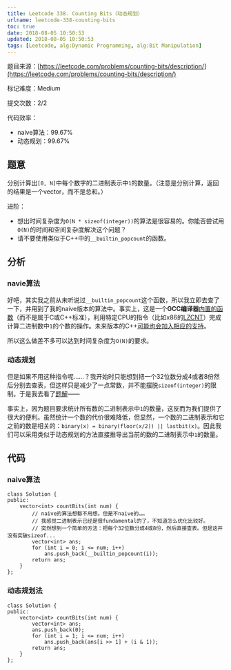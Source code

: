 ```yaml
---
title: Leetcode 338. Counting Bits（动态规划）
urlname: leetcode-338-counting-bits
toc: true
date: 2018-08-05 10:50:53
updated: 2018-08-05 10:50:53
tags: [Leetcode, alg:Dynamic Programming, alg:Bit Manipulation]
---
```


题目来源：[https://leetcode.com/problems/counting-bits/description/](https://leetcode.com/problems/counting-bits/description/)

标记难度：Medium

提交次数：2/2

代码效率：

* naive算法：99.67%
* 动态规划：99.67%

## 题意

分别计算出`[0, N]`中每个数字的二进制表示中`1`的数量。（注意是分别计算，返回的结果是一个vector，而不是总和。）

进阶：

* 想出时间复杂度为`O(N * sizeof(integer))`的算法是很容易的。你能否尝试用`O(N)`的时间和空间复杂度解决这个问题？
* 请不要使用类似于C++中的`__builtin_popcount`的函数。

## 分析

### navie算法

好吧，其实我之前从未听说过`__builtin_popcount`这个函数，所以我立即去查了一下，并用到了我的naive版本的算法中。事实上，这是一个**GCC编译器**[内置的函数](https://gcc.gnu.org/onlinedocs/gcc/Other-Builtins.html)（而不是属于C或C++标准），利用特定CPU的指令（比如x86的[LZCNT](https://www.felixcloutier.com/x86/LZCNT.html)）完成计算二进制数中`1`的个数的操作。未来版本的C++[可能也会加入相应的支持](https://www.quora.com/What-is-__builtin_popcount-in-c++)。

所以这么做差不多可以达到时间复杂度为`O(N)`的要求。

### 动态规划

但是如果不用这种指令呢……？我开始时只能想到把一个32位数分成4或者8份然后分别去查表，但这样只是减少了一点常数，并不能摆脱`sizeof(integer)`的限制。于是我去看了[题解](https://leetcode.com/problems/counting-bits/discuss/79539/Three-Line-Java-Solution)——

事实上，因为题目要求统计所有数的二进制表示中`1`的数量，这反而为我们提供了很大的便利。虽然统计一个数的代价很难降低，但显然，一个数的二进制表示和它之前的数是相关的：`binary(x) = binary(floor(x/2)) || lastbit(x)`。因此我们可以采用类似于动态规划的方法直接推导出当前的数的二进制表示中`1`的数量。

## 代码

### naive算法

```
class Solution {
public:
    vector<int> countBits(int num) {
        // naive的算法想都不用想。但是不naive的……
        // 我感觉二进制表示已经是很fundamental的了，不知道怎么优化比较好。
        // 突然想到一个简单的方法：把每个32位数分成4或8份，然后直接查表。但是这并没有突破sizeof...
        vector<int> ans;
        for (int i = 0; i <= num; i++)
            ans.push_back(__builtin_popcount(i));
        return ans;
    }
};
```

### 动态规划法

```
class Solution {
public:
    vector<int> countBits(int num) {
        vector<int> ans;
        ans.push_back(0);
        for (int i = 1; i <= num; i++)
            ans.push_back(ans[i >> 1] + (i & 1));
        return ans;
    }
};
```
